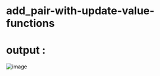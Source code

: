 # add_pair-with-update-value-functions

# output :

![image](https://github.com/amrith-balaji/add_pair-with-and-update-value-functions/assets/124582454/5115b9fc-3817-4c9c-a25d-4fb8c7ba029c)


